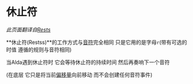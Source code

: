 # 休止符

*此页面翻译自[Rests](../rests.md)*

**休止符(Restss)**的工作方式与[音符](notes_zh_cn.md)完全相同 只是它用的是字母`r`(带有可选的时值 遵循的规则与音符相同)

当Alda遇到休止符时 它会等待休止符的持续时间 然后再奏响下一个音符

(在底层 它只是将当前[偏移量](offset_zh_cn.md)向前移动 而不会创建任何音符事件)

